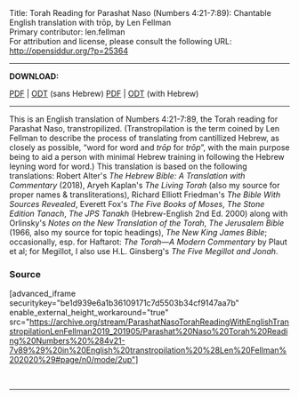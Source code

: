 <html>
<head></head>
<body>
Title: Torah Reading for Parashat Naso (Numbers 4:21-7:89): Chantable English translation with trōp, by Len Fellman<br />
Primary contributor: len.fellman<br />
For attribution and license, please consult the following URL: <a href="http://opensiddur.org/?p=25364">http://opensiddur.org/?p=25364</a>
<p />
<hr />

<strong>DOWNLOAD:</strong> 

<a href="https://archive.org/download/ParashatNasoTorahReadingWithEnglishTranstropilationLenFellman2019_201905/Parashat%20Naso%20Torah%20Reading%20Numbers%20%284v21-7v89%29%20in%20English%20transtropilation%20%28Len%20Fellman%202020%29%20-%20english%20only.pdf">PDF</a> | <a href="https://archive.org/download/ParashatNasoTorahReadingWithEnglishTranstropilationLenFellman2019_201905/Parashat%20Naso%20Torah%20Reading%20Numbers%20%284v21-7v89%29%20in%20English%20transtropilation%20%28Len%20Fellman%202020%29%20-%20english%20only.odt">ODT</a> (sans Hebrew) 
<a href="https://archive.org/download/ParashatNasoTorahReadingWithEnglishTranstropilationLenFellman2019_201905/Parashat%20Naso%20Torah%20Reading%20Numbers%20%284v21-7v89%29%20in%20English%20transtropilation%20%28Len%20Fellman%202020%29.pdf">PDF</a> | <a href="https://archive.org/download/ParashatNasoTorahReadingWithEnglishTranstropilationLenFellman2019_201905/Parashat%20Naso%20Torah%20Reading%20Numbers%20%284v21-7v89%29%20in%20English%20transtropilation%20%28Len%20Fellman%202020%29.odt">ODT</a> (with Hebrew)

<hr />

This is an English translation of Numbers 4:21-7:89, the Torah reading for Parashat Naso, transtropilized. (Transtropilation is the term coined by Len Fellman to describe the process of translating from cantillized Hebrew, as closely as possible, “word for word and <em>trōp</em> for <em>trōp</em>”, with the main purpose being to aid a person with minimal Hebrew training in following the Hebrew leyning word for word.) This translation is based on the following translations: Robert Alter's <em>The Hebrew Bible: A Translation with Commentary</em> (2018), Aryeh Kaplan's <em>The Living Torah</em> (also my source for proper names &amp; transliterations), Richard Elliott Friedman's <em>The Bible With Sources Revealed</em>, Everett Fox's <em>The Five Books of Moses</em>, <em>The Stone Edition Tanach</em>, <em>The JPS Tanakh</em> (Hebrew-English 2nd Ed. 2000) along with Orlinsky's <em>Notes on the New Translation of the Torah</em>, <em>The Jerusalem Bible</em> (1966, also my source for topic headings), <em>The New King James Bible</em>; occasionally, esp. for Haftarot: <em>The Torah—A Modern Commentary</em> by Plaut et al; for Megillot, I also use H.L. Ginsberg's <em>The Five Megillot and Jonah</em>.

<h3>Source</h3>

[advanced_iframe securitykey="be1d939e6a1b36109171c7d5503b34cf9147aa7b" enable_external_height_workaround="true" src="https://archive.org/stream/ParashatNasoTorahReadingWithEnglishTranstropilationLenFellman2019_201905/Parashat%20Naso%20Torah%20Reading%20Numbers%20%284v21-7v89%29%20in%20English%20transtropilation%20%28Len%20Fellman%202020%29#page/n0/mode/2up"]

&nbsp;

<hr />

&nbsp;
</body>
</html>